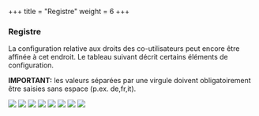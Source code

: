 +++
title = "Registre"
weight = 6
+++

### Registre
La configuration relative aux droits des co-utilisateurs peut encore
être affinée à cet endroit. Le tableau suivant décrit certains éléments
de configuration.

**IMPORTANT:** les valeurs séparées par une virgule doivent
obligatoirement être saisies sans espace (p.ex. de,fr,it).

![](/img/1pdf_fr.7dd7c0f93855977568f2060183fbec81.png)
![](/img/2pdf_fr.f731ebe17ec41c4ed12386b98d3089b3.png)
![](/img/3pdf_fr.1126d53a0b4b6baa3641c390aad9f3b1.png)
![](/img/4pdf_fr.2b1fda3d2642367a83facad2bc01aad3.png)
![](/img/5pdf_fr.0087ae49651403042ef8aed502c9fd83.png)
![](/img/6pdf_fr.3b825ec98bd39cbf0aabf62109c148d5.png)
![](/img/7pdf_fr.a466dae299789243110384efe49fc607.png)
![](/img/8pdf_fr.65235bdc1302a0429e4b2a6357d80b51.png)



